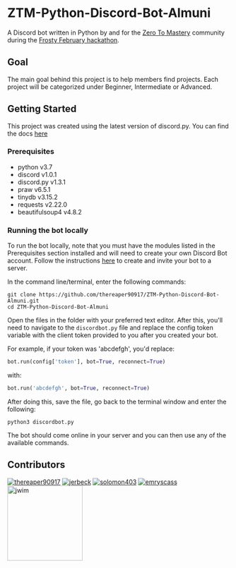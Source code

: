 # ZTM-Python-Discord-Bot-Almuni

A Discord bot written in Python by and for the [Zero To Mastery](https://zerotomastery.io/) community during the [Frosty February hackathon](https://github.com/zero-to-mastery/frosty-february-hackathon).

## Goal

The main goal behind this project is to help members find projects. Each project will be categorized under Beginner, Intermediate or Advanced.

## Getting Started

This project was created using the latest version of discord.py. You can find the docs [here](https://discordpy.readthedocs.io/en/latest/)

### Prerequisites
* python v3.7
* discord v1.0.1
* discord.py v1.3.1
* praw v6.5.1
* tinydb v3.15.2
* requests v2.22.0
* beautifulsoup4 v4.8.2

### Running the bot locally

To run the bot locally, note that you must have the modules listed in the Prerequisites section installed and will need to create your own Discord Bot account. Follow the instructions [here](https://discordpy.readthedocs.io/en/latest/discord.html) to create and invite your bot to a server.

In the command line/terminal, enter the following commands:
```
git clone https://github.com/thereaper90917/ZTM-Python-Discord-Bot-Almuni.git
cd ZTM-Python-Discord-Bot-Almuni
```
Open the files in the folder with your preferred text editor. After this, you'll need to navigate to the `discordbot.py` file and replace the config token variable with the client token provided to you after you created your bot.

For example, if your token was 'abcdefgh', you'd replace:

```py
bot.run(config['token'], bot=True, reconnect=True)
```
with:

```py
bot.run('abcdefgh', bot=True, reconnect=True)
```
After doing this, save the file, go back to the terminal window and enter the following:

`python3 discordbot.py`

The bot should come online in your server and you can then use any of the available commands.

## Contributors

[![thereaper90917](https://avatars3.githubusercontent.com/u/42868546?s=170&v=4)](https://github.com/thereaper90917)
[![jerbeck](https://avatars1.githubusercontent.com/u/432648?s=170&v=4)](https://github.com/jerbeck)
[![solomon403](https://avatars0.githubusercontent.com/u/55158465?s=170&v=4)](https://github.com/Solomon403)
[![emryscass](https://avatars2.githubusercontent.com/u/54422867?s=170&v=4)](https://github.com/emryscass)
[<img src="https://avatars1.githubusercontent.com/u/24484139?s=60&v=4" height="170" alt="jwim">](https://github.com/jwim)
